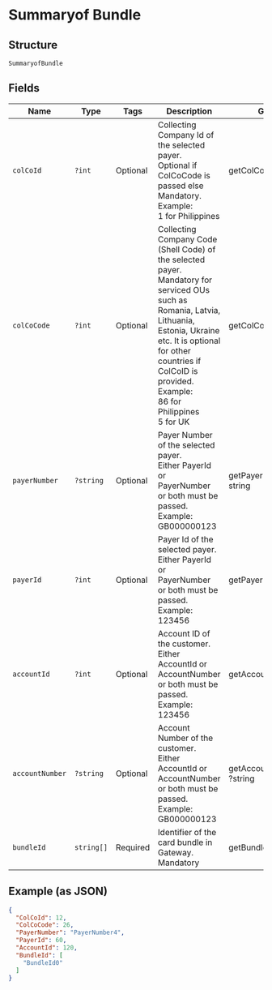 
# Summaryof Bundle

## Structure

`SummaryofBundle`

## Fields

| Name | Type | Tags | Description | Getter | Setter |
|  --- | --- | --- | --- | --- | --- |
| `colCoId` | `?int` | Optional | Collecting Company Id of the selected payer.<br>Optional if ColCoCode is passed else Mandatory.<br>Example:<br>1 for Philippines | getColCoId(): ?int | setColCoId(?int colCoId): void |
| `colCoCode` | `?int` | Optional | Collecting Company Code (Shell Code) of the selected payer.<br>Mandatory for serviced OUs such as Romania, Latvia, Lithuania, Estonia, Ukraine etc. It is optional for other countries if ColCoID is provided.<br>Example:<br>86 for Philippines<br>5 for UK | getColCoCode(): ?int | setColCoCode(?int colCoCode): void |
| `payerNumber` | `?string` | Optional | Payer Number of the selected payer.<br>Either PayerId or PayerNumber or both must be passed.<br>Example: GB000000123 | getPayerNumber(): ?string | setPayerNumber(?string payerNumber): void |
| `payerId` | `?int` | Optional | Payer Id of the selected payer.<br>Either PayerId or PayerNumber or both must be passed.<br>Example: 123456 | getPayerId(): ?int | setPayerId(?int payerId): void |
| `accountId` | `?int` | Optional | Account ID of the customer.<br>Either AccountId or AccountNumber or both must be passed.<br>Example: 123456 | getAccountId(): ?int | setAccountId(?int accountId): void |
| `accountNumber` | `?string` | Optional | Account Number of the customer.<br>Either AccountId or AccountNumber or both must be passed.<br>Example: GB000000123 | getAccountNumber(): ?string | setAccountNumber(?string accountNumber): void |
| `bundleId` | `string[]` | Required | Identifier of the card bundle in Gateway.<br>Mandatory | getBundleId(): array | setBundleId(array bundleId): void |

## Example (as JSON)

```json
{
  "ColCoId": 12,
  "ColCoCode": 26,
  "PayerNumber": "PayerNumber4",
  "PayerId": 60,
  "AccountId": 120,
  "BundleId": [
    "BundleId0"
  ]
}
```

